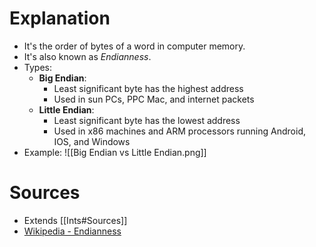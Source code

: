 # Explanation
- It's the order of bytes of a word in computer memory.
- It's also known as *Endianness*.
- Types:
	- **Big Endian**:
		- Least significant byte has the highest address
		- Used in sun PCs, PPC Mac, and internet packets
	- **Little Endian**:
		- Least significant byte has the lowest address
		- Used in x86 machines and ARM processors running Android, IOS, and Windows
- Example: ![[Big Endian vs Little Endian.png]]

# Sources
- Extends [[Ints#Sources]]
- [Wikipedia - Endianness](https://en.wikipedia.org/wiki/Endianness)
